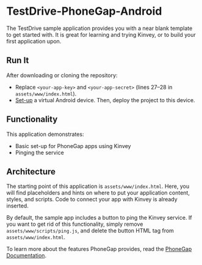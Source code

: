 # TestDrive-PhoneGap-Android
The TestDrive sample application provides you with a near blank template to get started with. It is great for learning and trying Kinvey, or to build your first application upon.

## Run It
After downloading or cloning the repository:

* Replace `<your-app-key>` and `<your-app-secret>` (lines 27–28 in `assets/www/index.html`).
* [Set-up](https://developer.android.com/tools/devices/emulator.html) a virtual Android device. Then, deploy the project to this device.

## Functionality
This application demonstrates:

* Basic set-up for PhoneGap apps using Kinvey
* Pinging the service

## Architecture
The starting point of this application is `assets/www/index.html`. Here, you will find placeholders and hints on where to put your application content, styles, and scripts. Code to connect your app with Kinvey is already inserted.

By default, the sample app includes a button to ping the Kinvey service. If you want to get rid of this functionality, simply remove `assets/www/scripts/ping.js`, and delete the button HTML tag from `assets/www/index.html`.

To learn more about the features PhoneGap provides, read the [PhoneGap Documentation](http://docs.phonegap.com).